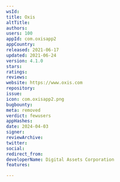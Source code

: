```yaml
---
wsId: 
title: Oxis
altTitle: 
authors: 
users: 100
appId: com.oxisapp2
appCountry: 
released: 2021-06-17
updated: 2021-06-24
version: 4.1.0
stars: 
ratings: 
reviews: 
website: https://www.oxis.com
repository: 
issue: 
icon: com.oxisapp2.png
bugbounty: 
meta: removed
verdict: fewusers
appHashes: 
date: 2024-04-03
signer: 
reviewArchive: 
twitter: 
social: 
redirect_from: 
developerName: Digital Assets Corporation
features: 

---
```


